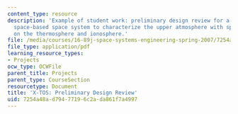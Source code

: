 ```yaml
---
content_type: resource
description: 'Example of student work: preliminary design review for a conceptual
  space-based space system to characterize the upper atmosphere with specific emphasis
  on the thermosphere and ionosphere.'
file: /media/courses/16-89j-space-systems-engineering-spring-2007/7254a48ad79477196c2ada861f7a4997_presentation_02.pdf
file_type: application/pdf
learning_resource_types:
- Projects
ocw_type: OCWFile
parent_title: Projects
parent_type: CourseSection
resourcetype: Document
title: 'X-TOS: Preliminary Design Review'
uid: 7254a48a-d794-7719-6c2a-da861f7a4997
---
```

